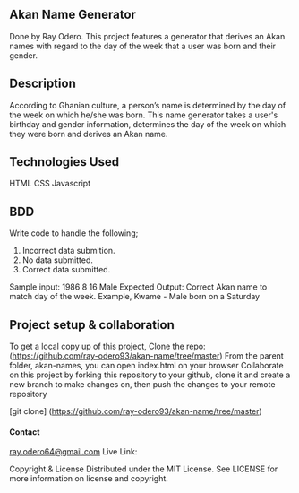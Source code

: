 ## Akan Name Generator
Done by Ray Odero.
This project features a generator that derives an Akan names with regard to the day of the week that a user was born and their gender.

## Description
According to Ghanian culture, a person’s name is determined by the day of the week on which he/she was born.
This name generator takes a user's birthday and gender information, determines the day of the week on which they were born and derives an Akan name.

## Technologies Used
HTML
CSS
Javascript

## BDD
Write code to handle the following;
1. Incorrect data submition.
2. No data submitted.
3. Correct data submitted.
 
Sample input:
1986 8 16 Male
Expected Output:
Correct Akan name to match day of the week. Example, Kwame - Male born on a Saturday

## Project setup & collaboration
To get a local copy up of this project, Clone the repo: (https://github.com/ray-odero93/akan-name/tree/master)
From the parent folder, akan-names, you can open index.html on your browser
Collaborate on this project by forking this repository to your github, clone it and create a new branch to make changes on, then push the changes to your remote repository

[git clone] (https://github.com/ray-odero93/akan-name/tree/master)

#### Contact
ray.odero64@gmail.com
Live Link: 

Copyright & License
Distributed under the MIT License. See LICENSE for more information on license and copyright.